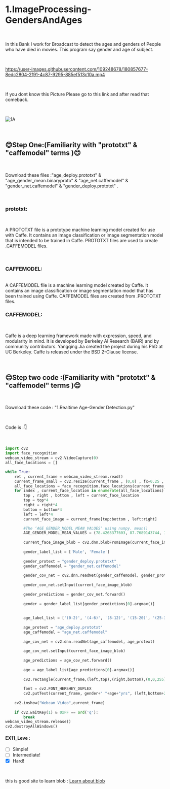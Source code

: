 # 1.ImageProcessing-GendersAndAges

<br>

In this Bank I work for Broadcast to detect the ages and genders of People who have died in movies. This program say gender and age of subject.

<br>


https://user-images.githubusercontent.com/109248678/180857677-8edc2804-2f91-4c87-9295-885ef513c10a.mp4


<br>

If you dont know this Picture Please go to this link and after read that comeback.

<br>

![1A](https://user-images.githubusercontent.com/109248678/180850069-7381fdc1-49e7-47b7-ae61-db7530e35f03.jpg)

<br>

## :blush:Step One:(Familiarity with "prototxt" & "caffemodel" terms ):blush:</b>

<br>

Download these files :"age_deploy.prototxt" & "age_gender_mean.binaryproto" & "age_net.caffemodel" & "gender_net.caffemodel" & "gender_deploy.prototxt" .

<br>

### prototxt:

<br>

A PROTOTXT file is a prototype machine learning model created for use with Caffe. It contains an image classification or image segmentation model that is intended to be trained in Caffe. PROTOTXT files are used to create .CAFFEMODEL files.

<br>

### CAFFEMODEL:

<br>
A CAFFEMODEL file is a machine learning model created by Caffe. It contains an image classification or image segmentation model that has been trained using Caffe. CAFFEMODEL files are created from .PROTOTXT files.

<br>

### CAFFEMODEL:

<br>

Caffe is a deep learning framework made with expression, speed, and modularity in mind. It is developed by Berkeley AI Research (BAIR) and by community contributors. Yangqing Jia created the project during his PhD at UC Berkeley. Caffe is released under the BSD 2-Clause license.

<br>

## :blush:Step two code :(Familiarity with "prototxt" & "caffemodel" terms ):blush:</b>

<br>

Download these code : "1.Realtime Age-Gender Detection.py"

<br>

Code is :👇

<br>

```python
import cv2
import face_recognition
webcam_video_stream = cv2.VideoCapture(0)
all_face_locations = []

while True:
    ret , current_frame = webcam_video_stream.read()
    current_frame_small = cv2.resize(current_frame , (0,0) , fx=0.25 , fy=0.25)
    all_face_locations = face_recognition.face_locations(current_frame_small , number_of_times_to_upsample=2,model='hog')
    for index , current_face_location in enumerate(all_face_locations):
        top , right , bottom , left = current_face_location
        top = top*4
        right = right*4
        bottom = bottom*4
        left = left*4
        current_face_image = current_frame[top:bottom , left:right]

        #The ‘AGE_GENDER_MODEL_MEAN_VALUES’ using numpy. mean()        
        AGE_GENDER_MODEL_MEAN_VALUES = (78.4263377603, 87.7689143744, 114.895847746)
        
        current_face_image_blob = cv2.dnn.blobFromImage(current_face_image, 1, (227, 227), AGE_GENDER_MODEL_MEAN_VALUES, swapRB=False)
        
        gender_label_list = ['Male', 'Female']
       
        gender_protext = "gender_deploy.prototxt"
        gender_caffemodel = "gender_net.caffemodel"
      
        gender_cov_net = cv2.dnn.readNet(gender_caffemodel, gender_protext)
        
        gender_cov_net.setInput(current_face_image_blob)
        
        gender_predictions = gender_cov_net.forward()
        
        gender = gender_label_list[gender_predictions[0].argmax()]
        
        
        age_label_list = ['(0-2)', '(4-6)', '(8-12)', '(15-20)', '(25-32)', '(38-43)', '(48-53)', '(60-100)']
        
        age_protext = "age_deploy.prototxt"
        age_caffemodel = "age_net.caffemodel"
        
        age_cov_net = cv2.dnn.readNet(age_caffemodel, age_protext)
        
        age_cov_net.setInput(current_face_image_blob)
        
        age_predictions = age_cov_net.forward()
        
        age = age_label_list[age_predictions[0].argmax()]
              
        cv2.rectangle(current_frame,(left,top),(right,bottom),(0,0,255),2)
            
        font = cv2.FONT_HERSHEY_DUPLEX
        cv2.putText(current_frame, gender+" "+age+"yrs", (left,bottom+20), font, 0.5, (0,255,0),1)
    
    cv2.imshow("Webcam Video",current_frame)
    
    if cv2.waitKey(1) & 0xFF == ord('q'):
        break
webcam_video_stream.release()
cv2.destroyAllWindows()      

```
#### EX11_Leve :
- [ ] Simple! 
- [ ] Intermediate!
- [x] Hard!
<br>

this is good site to learn blob : [Learn about blob ](https://www.pyimagesearch.com/2017/11/06/deep-learning-opencvs-blobfromimage-works/)
